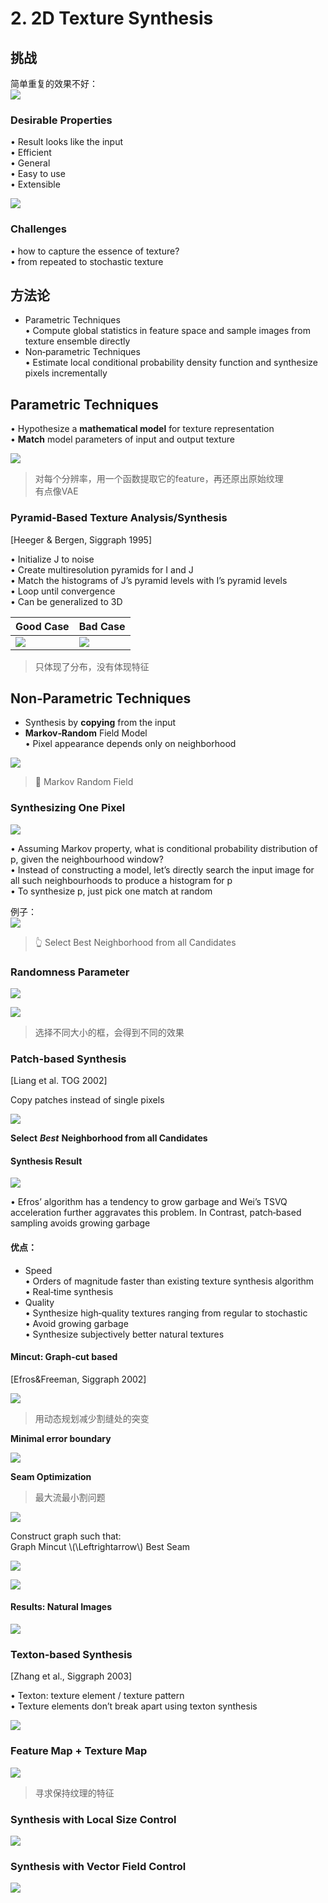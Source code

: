 # 2. 2D Texture Synthesis   

## 挑战

简单重复的效果不好：  
![](../assets/合成13.png) 

### Desirable Properties 

• Result looks like the input    
• Efficient    
• General   
• Easy to use    
• Extensible     

![](../assets/合成14.png) 


### Challenges   

• how to capture the essence of texture?    
• from repeated to stochastic texture   

## 方法论

* Parametric Techniques    
• Compute global statistics in feature space and sample images from texture ensemble directly     
* Non‐parametric Techniques    
• Estimate local conditional probability density function and synthesize pixels incrementally    

## Parametric Techniques   

• Hypothesize a **mathematical model** for texture representation     
• **Match** model parameters of input and output texture    


![](../assets/合成15.png) 

> 对每个分辨率，用一个函数提取它的feature，再还原出原始纹理   
> 有点像VAE 

### Pyramid‐Based Texture Analysis/Synthesis    
[Heeger & Bergen, Siggraph 1995]


• Initialize J to noise    
• Create multiresolution pyramids for I and J    
• Match the histograms of J’s pyramid levels with I’s pyramid levels    
• Loop until convergence    
• Can be generalized to 3D    

|Good Case|Bad Case|
|---|---|
|![](../assets/合成16.png)|![](../assets/合成17.png) |

> 只体现了分布，没有体现特征  

## Non‐Parametric Techniques   

* Synthesis by **copying** from the input    
* **Markov‐Random** Field Model     
• Pixel appearance depends only on neighborhood    

![](../assets/合成18.png) 


> &#x1F50E; Markov Random Field     

### Synthesizing One Pixel   

![](../assets/合成19.png)   


• Assuming Markov property, what is conditional probability distribution of p, given the neighbourhood window?    
• Instead of constructing a model, let’s directly search the input image for all such neighbourhoods to produce a histogram for p     
• To synthesize p,  just pick one match at random    

例子：  
![](../assets/合成20.png)    
> &#x1F446; Select Best Neighborhood from all Candidates   

### Randomness Parameter   

![](../assets/合成21.png) 

![](../assets/合成22-1.png)    

> 选择不同大小的框，会得到不同的效果  

### Patch‐based Synthesis     
[Liang et al. TOG 2002]   

Copy patches instead of single pixels       

![](../assets/合成24.png) 

**Select** ***Best*** **Neighborhood from all Candidates**   

#### Synthesis Result     

![](../assets/合成25.png)    

• Efros’ algorithm has a tendency to grow garbage and Wei’s TSVQ acceleration further aggravates this problem. In Contrast, patch‐based sampling avoids growing garbage      


#### 优点：  
* Speed    
• Orders of magnitude faster than existing texture synthesis algorithm    
• Real‐time synthesis    
* Quality    
• Synthesize high‐quality textures ranging from regular to stochastic     
• Avoid growing garbage     
• Synthesize subjectively better natural textures     

#### Mincut: Graph-cut based     

[Efros&Freeman, Siggraph 2002]     

![](../assets/合成26-1.png)    

> 用动态规划减少割缝处的突变

**Minimal error boundary**    

![](../assets/合成27.png)    


**Seam Optimization**   

> 最大流最小割问题  

![](../assets/合成28.png)    

Construct graph such that:    
Graph Mincut \\(\Leftrightarrow\\) Best Seam     

![](../assets/合成29.png)    

![](../assets/合成30.png)    


#### Results: Natural Images    

![](../assets/合成31.png)    

### Texton‐based Synthesis    

[Zhang et al., Siggraph 2003]    

• Texton: texture element / texture pattern   
• Texture elements don’t break apart using texton synthesis     


![](../assets/合成36.png)     

### Feature Map + Texture Map   
   

![](../assets/合成37.png)     

> 寻求保持纹理的特征  

### Synthesis with Local Size Control    

![](../assets/合成38.png)     


### Synthesis with Vector Field Control    

![](../assets/合成39.png)     
